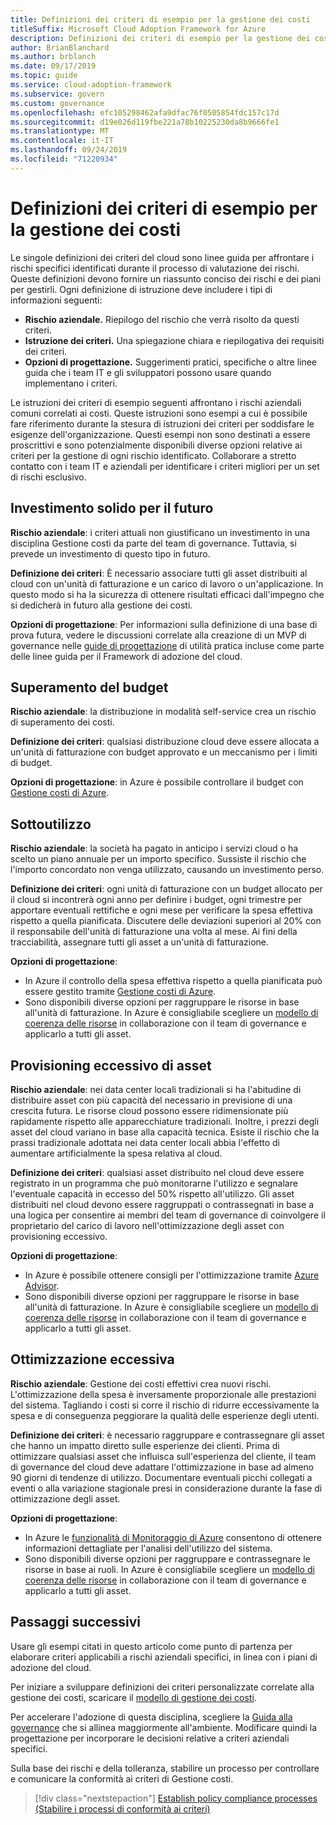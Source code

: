 ```yaml
---
title: Definizioni dei criteri di esempio per la gestione dei costi
titleSuffix: Microsoft Cloud Adoption Framework for Azure
description: Definizioni dei criteri di esempio per la gestione dei costi
author: BrianBlanchard
ms.author: brblanch
ms.date: 09/17/2019
ms.topic: guide
ms.service: cloud-adoption-framework
ms.subservice: govern
ms.custom: governance
ms.openlocfilehash: efc105298462afa9dfac76f0505854fdc157c17d
ms.sourcegitcommit: d19e026d119fbe221a78b10225230da8b9666fe1
ms.translationtype: MT
ms.contentlocale: it-IT
ms.lasthandoff: 09/24/2019
ms.locfileid: "71220934"
---
```

# <a name="cost-management-sample-policy-statements"></a>Definizioni dei criteri di esempio per la gestione dei costi

Le singole definizioni dei criteri del cloud sono linee guida per affrontare i rischi specifici identificati durante il processo di valutazione dei rischi. Queste definizioni devono fornire un riassunto conciso dei rischi e dei piani per gestirli. Ogni definizione di istruzione deve includere i tipi di informazioni seguenti:

- **Rischio aziendale.** Riepilogo del rischio che verrà risolto da questi criteri.
- **Istruzione dei criteri.** Una spiegazione chiara e riepilogativa dei requisiti dei criteri.
- **Opzioni di progettazione.** Suggerimenti pratici, specifiche o altre linee guida che i team IT e gli sviluppatori possono usare quando implementano i criteri.

Le istruzioni dei criteri di esempio seguenti affrontano i rischi aziendali comuni correlati ai costi. Queste istruzioni sono esempi a cui è possibile fare riferimento durante la stesura di istruzioni dei criteri per soddisfare le esigenze dell'organizzazione. Questi esempi non sono destinati a essere proscrittivi e sono potenzialmente disponibili diverse opzioni relative ai criteri per la gestione di ogni rischio identificato. Collaborare a stretto contatto con i team IT e aziendali per identificare i criteri migliori per un set di rischi esclusivo.

## <a name="future-proofing"></a>Investimento solido per il futuro

**Rischio aziendale**: i criteri attuali non giustificano un investimento in una disciplina Gestione costi da parte del team di governance. Tuttavia, si prevede un investimento di questo tipo in futuro.

**Definizione dei criteri**: È necessario associare tutti gli asset distribuiti al cloud con un'unità di fatturazione e un carico di lavoro o un'applicazione. In questo modo si ha la sicurezza di ottenere risultati efficaci dall'impegno che si dedicherà in futuro alla gestione dei costi.

**Opzioni di progettazione**: Per informazioni sulla definizione di una base di prova futura, vedere le discussioni correlate alla creazione di un MVP di governance nelle [guide di progettazione](../guides/index.md) di utilità pratica incluse come parte delle linee guida per il Framework di adozione del cloud.

## <a name="budget-overruns"></a>Superamento del budget

**Rischio aziendale**: la distribuzione in modalità self-service crea un rischio di superamento dei costi.

**Definizione dei criteri**: qualsiasi distribuzione cloud deve essere allocata a un'unità di fatturazione con budget approvato e un meccanismo per i limiti di budget.

**Opzioni di progettazione**: in Azure è possibile controllare il budget con [Gestione costi di Azure](https://docs.microsoft.com/azure/cost-management/manage-budgets).

## <a name="underutilization"></a>Sottoutilizzo

**Rischio aziendale**: la società ha pagato in anticipo i servizi cloud o ha scelto un piano annuale per un importo specifico. Sussiste il rischio che l'importo concordato non venga utilizzato, causando un investimento perso.

**Definizione dei criteri**: ogni unità di fatturazione con un budget allocato per il cloud si incontrerà ogni anno per definire i budget, ogni trimestre per apportare eventuali rettifiche e ogni mese per verificare la spesa effettiva rispetto a quella pianificata. Discutere delle deviazioni superiori al 20% con il responsabile dell'unità di fatturazione una volta al mese. Ai fini della tracciabilità, assegnare tutti gli asset a un'unità di fatturazione.

**Opzioni di progettazione**:

- In Azure il controllo della spesa effettiva rispetto a quella pianificata può essere gestito tramite [Gestione costi di Azure](https://docs.microsoft.com/azure/cost-management/quick-acm-cost-analysis).
- Sono disponibili diverse opzioni per raggruppare le risorse in base all'unità di fatturazione. In Azure è consigliabile scegliere un [modello di coerenza delle risorse](../../decision-guides/resource-consistency/index.md) in collaborazione con il team di governance e applicarlo a tutti gli asset.

## <a name="overprovisioned-assets"></a>Provisioning eccessivo di asset

**Rischio aziendale**: nei data center locali tradizionali si ha l'abitudine di distribuire asset con più capacità del necessario in previsione di una crescita futura. Le risorse cloud possono essere ridimensionate più rapidamente rispetto alle apparecchiature tradizionali. Inoltre, i prezzi degli asset del cloud variano in base alla capacità tecnica. Esiste il rischio che la prassi tradizionale adottata nei data center locali abbia l'effetto di aumentare artificialmente la spesa relativa al cloud.

**Definizione dei criteri**: qualsiasi asset distribuito nel cloud deve essere registrato in un programma che può monitorarne l'utilizzo e segnalare l'eventuale capacità in eccesso del 50% rispetto all'utilizzo. Gli asset distribuiti nel cloud devono essere raggruppati o contrassegnati in base a una logica per consentire ai membri del team di governance di coinvolgere il proprietario del carico di lavoro nell'ottimizzazione degli asset con provisioning eccessivo.

**Opzioni di progettazione**:

- In Azure è possibile ottenere consigli per l'ottimizzazione tramite [Azure Advisor](https://docs.microsoft.com/azure/advisor/advisor-cost-recommendations).
- Sono disponibili diverse opzioni per raggruppare le risorse in base all'unità di fatturazione. In Azure è consigliabile scegliere un [modello di coerenza delle risorse](../../decision-guides/resource-consistency/index.md) in collaborazione con il team di governance e applicarlo a tutti gli asset.

## <a name="overoptimization"></a>Ottimizzazione eccessiva

**Rischio aziendale**: Gestione dei costi effettivi crea nuovi rischi. L'ottimizzazione della spesa è inversamente proporzionale alle prestazioni del sistema. Tagliando i costi si corre il rischio di ridurre eccessivamente la spesa e di conseguenza peggiorare la qualità delle esperienze degli utenti.

**Definizione dei criteri**: è necessario raggruppare e contrassegnare gli asset che hanno un impatto diretto sulle esperienze dei clienti. Prima di ottimizzare qualsiasi asset che influisca sull'esperienza del cliente, il team di governance del cloud deve adattare l'ottimizzazione in base ad almeno 90 giorni di tendenze di utilizzo. Documentare eventuali picchi collegati a eventi o alla variazione stagionale presi in considerazione durante la fase di ottimizzazione degli asset.

**Opzioni di progettazione**:

- In Azure le [funzionalità di Monitoraggio di Azure](https://docs.microsoft.com/azure/azure-monitor/insights/vminsights-performance) consentono di ottenere informazioni dettagliate per l'analisi dell'utilizzo del sistema.
- Sono disponibili diverse opzioni per raggruppare e contrassegnare le risorse in base ai ruoli. In Azure è consigliabile scegliere un [modello di coerenza delle risorse](../../decision-guides/resource-consistency/index.md) in collaborazione con il team di governance e applicarlo a tutti gli asset.

## <a name="next-steps"></a>Passaggi successivi

Usare gli esempi citati in questo articolo come punto di partenza per elaborare criteri applicabili a rischi aziendali specifici, in linea con i piani di adozione del cloud.

Per iniziare a sviluppare definizioni dei criteri personalizzate correlate alla gestione dei costi, scaricare il [modello di gestione dei costi](./template.md).

Per accelerare l'adozione di questa disciplina, scegliere la [Guida alla governance](../guides/index.md) che si allinea maggiormente all'ambiente. Modificare quindi la progettazione per incorporare le decisioni relative a criteri aziendali specifici.

Sulla base dei rischi e della tolleranza, stabilire un processo per controllare e comunicare la conformità ai criteri di Gestione costi.

> [!div class="nextstepaction"]
> [Establish policy compliance processes (Stabilire i processi di conformità ai criteri)](./compliance-processes.md)
